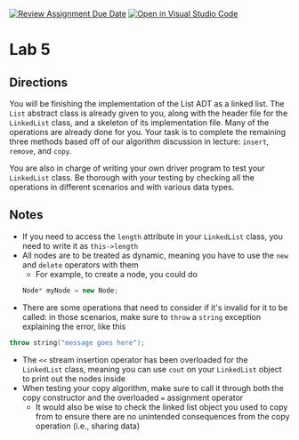 [![Review Assignment Due Date](https://classroom.github.com/assets/deadline-readme-button-22041afd0340ce965d47ae6ef1cefeee28c7c493a6346c4f15d667ab976d596c.svg)](https://classroom.github.com/a/LKoVJ9rU)
[![Open in Visual Studio Code](https://classroom.github.com/assets/open-in-vscode-2e0aaae1b6195c2367325f4f02e2d04e9abb55f0b24a779b69b11b9e10269abc.svg)](https://classroom.github.com/online_ide?assignment_repo_id=20497807&assignment_repo_type=AssignmentRepo)
# Lab 5

## Directions

You will be finishing the implementation of the List ADT as a linked list. The `List` abstract class is already given to you, along with the header file for the `LinkedList` class, and a skeleton of its implementation file. Many of the operations are already done for you. Your task is to complete the remaining three methods based off of our algorithm discussion in lecture: `insert`, `remove`, and `copy`.

You are also in charge of writing your own driver program to test your `LinkedList` class. Be thorough with your testing by checking all the operations in different scenarios and with various data types.

## Notes

- If you need to access the `length` attribute in your `LinkedList` class, you need to write it as `this->length`
- All nodes are to be treated as dynamic, meaning you have to use the `new` and `delete` operators with them
    + For example, to create a node, you could do
    ```C++
    Node* myNode = new Node;
    ```
- There are some operations that need to consider if it's invalid for it to be called: in those scenarios, make sure to `throw` a `string` exception explaining the error, like this
```C++
throw string("message goes here");
```
- The `<<` stream insertion operator has been overloaded for the `LinkedList` class, meaning you can use `cout` on your `LinkedList` object to print out the nodes inside
- When testing your copy algorithm, make sure to call it through both the copy constructor and the overloaded `=` assignment operator
    + It would also be wise to check the linked list object you used to copy from to ensure there are no unintended consequences from the copy operation (i.e., sharing data)
